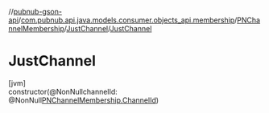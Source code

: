 //[pubnub-gson-api](../../../../index.md)/[com.pubnub.api.java.models.consumer.objects_api.membership](../../index.md)/[PNChannelMembership](../index.md)/[JustChannel](index.md)/[JustChannel](-just-channel.md)

# JustChannel

[jvm]\
constructor(@NonNullchannelId: @NonNull[PNChannelMembership.ChannelId](../-channel-id/index.md))
